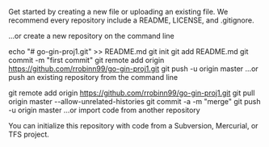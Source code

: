Get started by creating a new file or uploading an existing file. We recommend every repository include a README, LICENSE, and .gitignore.

…or create a new repository on the command line

echo "# go-gin-proj1.git" >> README.md
git init
git add README.md
git commit -m "first commit"
git remote add origin https://github.com/rrobinn99/go-gin-proj1.git
git push -u origin master
…or push an existing repository from the command line

git remote add origin https://github.com/rrobinn99/go-gin-proj1.git
git pull origin master --allow-unrelated-histories
git commit -a -m "merge"
git push -u origin master
…or import code from another repository

You can initialize this repository with code from a Subversion, Mercurial, or TFS project.
